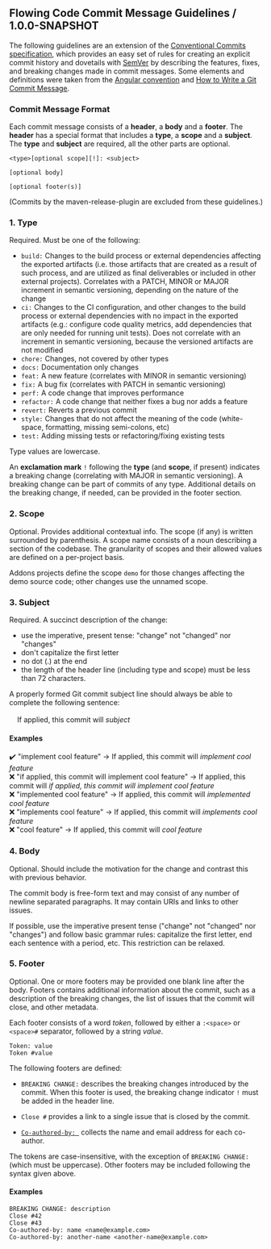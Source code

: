 ## Flowing Code Commit Message Guidelines / 1.0.0-SNAPSHOT

The following guidelines are an extension of the [Conventional Commits specification](https://www.conventionalcommits.org/en/v1.0.0/), which provides an easy set of rules for creating an explicit commit history and dovetails with [SemVer](https://semver.org/spec/v2.0.0.html) by describing the features, fixes, and breaking changes made in commit messages.
Some elements and definitions were taken from the [Angular convention](https://github.com/angular/angular/blob/22b96b9/CONTRIBUTING.md#-commit-message-guidelines) and [How to Write a Git Commit Message](https://chris.beams.io/posts/git-commit/).


### Commit Message Format
Each commit message consists of a **header**, a **body** and a **footer**. The **header** has a special format that includes a **type**, a **scope** and a **subject**. The **type** and **subject** are required, all the other parts are optional.

```
<type>[optional scope][!]: <subject>

[optional body]

[optional footer(s)]
```

(Commits by the maven-release-plugin are excluded from these guidelines.)

### 1. Type
Required. Must be one of the following: 
  - `build:` Changes to the build process or external dependencies affecting the exported artifacts (i.e. those artifacts that are created as a result of such process, and are utilized as final deliverables or included in other external projects). Correlates with a PATCH, MINOR or MAJOR increment in semantic versioning, depending on the nature of the change
  - `ci:` Changes to the CI configuration, and other changes to the build process or external dependencies with no impact in the exported artifacts (e.g.: configure code quality metrics, add dependencies that are only needed for running unit tests). Does not correlate with an increment in semantic versioning, because the versioned artifacts are not modified
  - `chore:` Changes, not covered by other types
  - `docs:` Documentation only changes
  - `feat:` A new feature (correlates with MINOR in semantic versioning)
  - `fix:` A bug fix (correlates with PATCH in semantic versioning)
  - `perf:` A code change that improves performance
  - `refactor:` A code change that neither fixes a bug nor adds a feature
  - `revert:` Reverts a previous commit
  - `style:` Changes that do not affect the meaning of the code (white-space, formatting, missing semi-colons, etc)
  - `test:` Adding missing tests or refactoring/fixing existing tests

Type values are lowercase.

An **exclamation mark** `!` following the **type** (and **scope**, if present) indicates a breaking change (correlating with MAJOR in semantic versioning). A breaking change can be part of commits of any type. Additional details on the breaking change, if needed, can be provided in the footer section.

### 2. Scope
Optional. Provides additional contextual info. The scope (if any) is written surrounded by parenthesis. A scope name consists of a noun describing a section of the codebase.
The granularity of scopes and their allowed values are defined on a per-project basis. 

Addons projects define the scope `demo` for those changes affecting the demo source code; other changes use the unnamed scope. 

### 3. Subject
Required. A succinct description of the change:

* use the imperative, present tense: "change" not "changed" nor "changes"
* don't capitalize the first letter
* no dot (.) at the end
* the length of the header line (including type and scope) must be less than 72 characters.

A properly formed Git commit subject line should always be able to complete the following sentence:<br><br>
&nbsp;&nbsp;&nbsp;&nbsp;If applied, this commit will _subject_

#### Examples
✔️ "implement cool feature" → If applied, this commit will _implement cool feature_<br>
❌ "if applied, this commit will implement cool feature" → If applied, this commit will _if applied, this commit will implement cool feature_<br>
❌ "implemented cool feature" → If applied, this commit will _implemented cool feature_<br>
❌ "implements cool feature" → If applied, this commit will _implements cool feature_<br>
❌ "cool feature" → If applied, this commit will _cool feature_<br>


### 4. Body
Optional. Should include the motivation for the change and contrast this with previous behavior.

The commit body is free-form text and may consist of any number of newline separated paragraphs. It may contain URIs and links to other issues.

If possible, use the imperative present tense ("change" not "changed" nor "changes") and follow basic grammar rules: capitalize the first letter, end each sentence with a period, etc. This restriction can be relaxed.

### 5. Footer
Optional. One or more footers may be provided one blank line after the body. Footers contains additional information about the commit, such as a description of the breaking changes, the list of issues that the commit will close, and other metadata. 

Each footer consists of a word *token*, followed by either a `:<space>` or `<space>#` separator, followed by a string *value*.

```
Token: value
Token #value
```

The following footers are defined: 
* `BREAKING CHANGE:` describes the breaking changes introduced by the commit. When this footer is used, the breaking change indicator `!` must be added in the header line.

* `Close #` provides a link to a single issue that is closed by the commit.

* [`Co-authored-by: `](https://docs.github.com/en/free-pro-team@latest/github/committing-changes-to-your-project/creating-a-commit-with-multiple-authors) collects the name and email address for each co-author.

The tokens are case-insensitive, with the exception of `BREAKING CHANGE: ` (which must be uppercase).
Other footers may be included following the syntax given above.

#### Examples
```
BREAKING CHANGE: description
Close #42
Close #43
Co-authored-by: name <name@example.com>
Co-authored-by: another-name <another-name@example.com>
```
